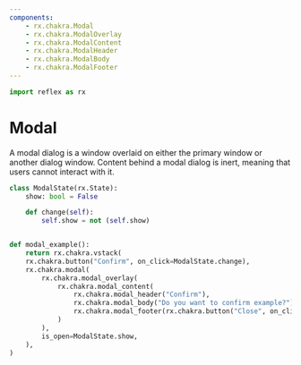 ```yaml
---
components:
    - rx.chakra.Modal
    - rx.chakra.ModalOverlay
    - rx.chakra.ModalContent
    - rx.chakra.ModalHeader
    - rx.chakra.ModalBody
    - rx.chakra.ModalFooter
---
```


```python exec
import reflex as rx
```

# Modal

A modal dialog is a window overlaid on either the primary window or another dialog window.
Content behind a modal dialog is inert, meaning that users cannot interact with it.


```python demo exec
class ModalState(rx.State):
    show: bool = False

    def change(self):
        self.show = not (self.show)


def modal_example():
    return rx.chakra.vstack(
    rx.chakra.button("Confirm", on_click=ModalState.change),
    rx.chakra.modal(
        rx.chakra.modal_overlay(
            rx.chakra.modal_content(
                rx.chakra.modal_header("Confirm"),
                rx.chakra.modal_body("Do you want to confirm example?"),
                rx.chakra.modal_footer(rx.chakra.button("Close", on_click=ModalState.change)),
            )
        ),
        is_open=ModalState.show,
    ),
)
```